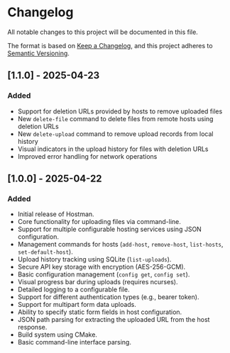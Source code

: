 # Changelog

All notable changes to this project will be documented in this file.

The format is based on [Keep a Changelog](https://keepachangelog.com/en/1.0.0/),
and this project adheres to [Semantic Versioning](https://semver.org/spec/v2.0.0.html).

## [1.1.0] - 2025-04-23

### Added

- Support for deletion URLs provided by hosts to remove uploaded files
- New `delete-file` command to delete files from remote hosts using deletion URLs
- New `delete-upload` command to remove upload records from local history
- Visual indicators in the upload history for files with deletion URLs
- Improved error handling for network operations

## [1.0.0] - 2025-04-22

### Added

- Initial release of Hostman.
- Core functionality for uploading files via command-line.
- Support for multiple configurable hosting services using JSON configuration.
- Management commands for hosts (`add-host`, `remove-host`, `list-hosts`, `set-default-host`).
- Upload history tracking using SQLite (`list-uploads`).
- Secure API key storage with encryption (AES-256-GCM).
- Basic configuration management (`config get`, `config set`).
- Visual progress bar during uploads (requires ncurses).
- Detailed logging to a configurable file.
- Support for different authentication types (e.g., bearer token).
- Support for multipart form data uploads.
- Ability to specify static form fields in host configuration.
- JSON path parsing for extracting the uploaded URL from the host response.
- Build system using CMake.
- Basic command-line interface parsing.
````